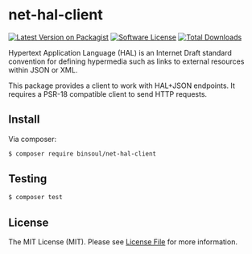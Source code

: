 # net-hal-client

[![Latest Version on Packagist][ico-version]][link-packagist]
[![Software License][ico-license]](LICENSE.md)
[![Total Downloads][ico-downloads]][link-downloads]

Hypertext Application Language (HAL) is an Internet Draft standard convention for defining hypermedia such as links to external resources within JSON or XML.

This package provides a client to work with HAL+JSON endpoints. It requires a PSR-18 compatible client to send HTTP requests.

## Install

Via composer:

``` bash
$ composer require binsoul/net-hal-client
```

## Testing

``` bash
$ composer test
```

## License

The MIT License (MIT). Please see [License File](LICENSE.md) for more information.

[ico-version]: https://img.shields.io/packagist/v/binsoul/net-hal-client.svg?style=flat-square
[ico-license]: https://img.shields.io/badge/license-MIT-brightgreen.svg?style=flat-square
[ico-downloads]: https://img.shields.io/packagist/dt/binsoul/net-hal-client.svg?style=flat-square

[link-packagist]: https://packagist.org/packages/binsoul/net-hal-client
[link-downloads]: https://packagist.org/packages/binsoul/net-hal-client
[link-author]: https://github.com/binsoul
